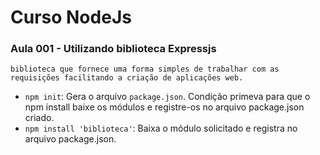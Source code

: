 # Curso NodeJs 

### Aula 001 - Utilizando biblioteca Expressjs
    biblioteca que fornece uma forma simples de trabalhar com as requisições facilitando a criação de aplicações web.

- `npm init`: Gera o arquivo `package.json`. Condição primeva para que o npm install baixe os módulos e registre-os no arquivo package.json criado.
- `npm install 'biblioteca'`: Baixa o módulo solicitado e registra no arquivo package.json.